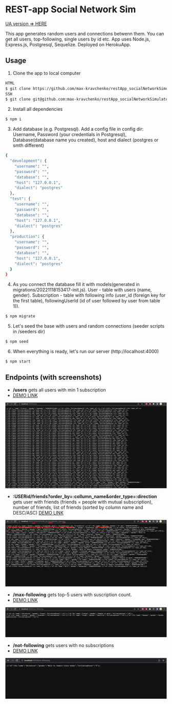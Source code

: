 # REST-app Social Network Sim

[UA version => HERE](./README.md)

This app generates random users and connections betwenn them. You can get all users, top-following, single users by id etc. App uses Node.js, Express.js, Postgresql, Sequelize. Deployed on HerokuApp.

## Usage

1. Clone the app to local computer

```sh
HTML
$ git clone https://github.com/max-kravchenko/restApp_socialNetworkSimulator.git 
SSH
$ git clone git@github.com:max-kravchenko/restApp_socialNetworkSimulator.git
```

2. Install all dependencies
```sh
$ npm i
```

3. Add database (e.g. Postgresql). Add a config file in config dir: Username, Password (your credentials in Postgresql), Database(database name you created), host and dialect (postgres or smth different)
```sh
{
  "development": {
    "username": "",
    "password": "",
    "database": "",
    "host": "127.0.0.1",
    "dialect": "postgres"
  },
  "test": {
    "username": "",
    "password": "",
    "database": "",
    "host": "127.0.0.1",
    "dialect": "postgres"
  },
  "production": {
    "username": "",
    "password": "",
    "database": "",
    "host": "127.0.0.1",
    "dialect": "postgres"
  }
}
```

4. As you connect the database fill it with models(generated in migrations/20221118153417-init.js). User - table with users (name, gender). Subscription - table with following info (user_id (foreign key for the first table), followingUserId (id of user followed by user from table 1)).

```sh
$ npm migrate
```

5. Let's seed the base with users and random connections (seeder scripts in /seeders dir)

```sh
$ npm seed
```

6. When everything is ready, let's run our server (http://localhost:4000)

```sh
$ npm start
```

## Endpoints (with screenshots)

* **/users** gets all users with min 1 subscription
* [DEMO LINK](https://restapp-sn-simulator.herokuapp.com/users)

![alt text](./imgs/users.png "users_endpoint")


* **:USERid/friends?order_by=:collumn_name&order_type=:direction** gets user with friends (friends = people with mutual subscription), number of friends, list of friends (sorted by column name and DESC/ASC)
[DEMO LINK](https://restapp-sn-simulator.herokuapp.com/1/friends?order_by=name&order_type=desc)

![alt text](./imgs/getUser.png "single_user_endpoint")


* **/max-following** gets top-5 users with suscription count.
* [DEMO LINK](https://restapp-sn-simulator.herokuapp.com/max-following)

![alt text](./imgs/top_five.png "top-five_endpoint")


* **/not-following** gets users with no subscriptions
* [DEMO LINK](https://restapp-sn-simulator.herokuapp.com/not-following)

![alt text](./imgs/not_following.png "no_fol_endpoint")